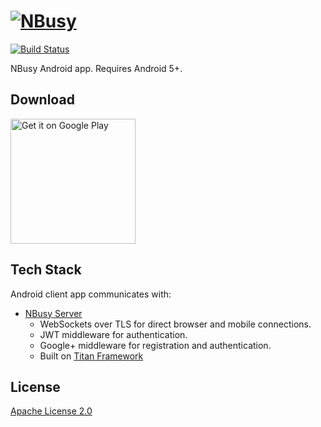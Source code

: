 # [![NBusy](http://soygul.com/nbusy/logo.png)](http://nbusy.com/)

[![Build Status](https://travis-ci.org/nbusy/nbusy-android.svg?branch=master)](https://travis-ci.org/nbusy/nbusy-android)

NBusy Android app. Requires Android 5+.

## Download

<a href="https://play.google.com/store/apps/details?id=com.nbusy.app"><img alt="Get it on Google Play" src="https://play.google.com/intl/en_us/badges/images/generic/en-play-badge.png" width="200px" /></a>

## Tech Stack

Android client app communicates with:

* [NBusy Server](https://github.com/nbusy/nbusy)
  * WebSockets over TLS for direct browser and mobile connections.
  * JWT middleware for authentication.
  * Google+ middleware for registration and authentication.
  * Built on [Titan Framework](https://github.com/titan-x)

## License

[Apache License 2.0](LICENSE)
